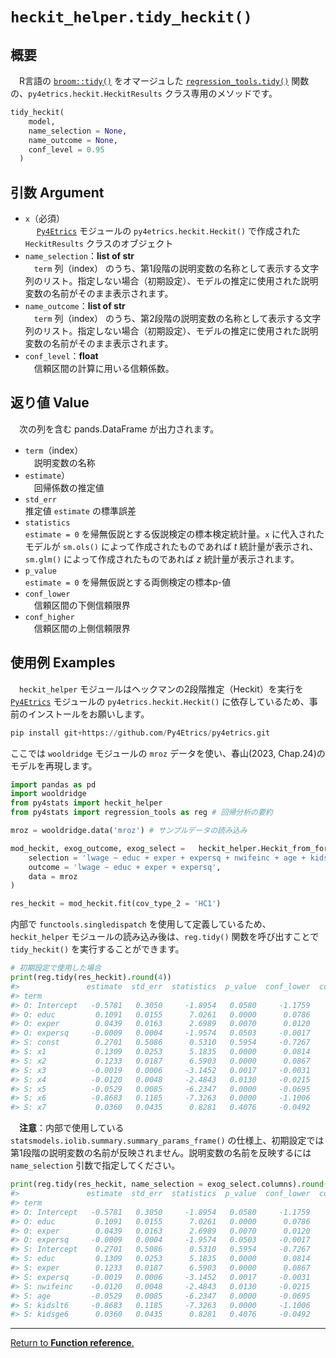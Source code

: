 # `heckit_helper.tidy_heckit()`

## 概要

　R言語の [`broom::tidy()`](https://broom.tidymodels.org/reference/tidy.lm.html) をオマージュした [`regression_tools.tidy()`](https://github.com/Hirototensho/Py4Stats/blob/main/man/tidy.md) 関数の、`py4etrics.heckit.HeckitResults` クラス専用のメソッドです。

```python
tidy_heckit(
    model, 
    name_selection = None, 
    name_outcome = None, 
    conf_level = 0.95
  )
```

## 引数 Argument

- `x`（必須）</br>
　 [`Py4Etrics`](https://github.com/Py4Etrics/py4etrics) モジュールの `py4etrics.heckit.Heckit()` で作成された `HeckitResults` クラスのオブジェクト
- `name_selection`：**list of str**</br>
　`term` 列（index） のうち、第1段階の説明変数の名称として表示する文字列のリスト。指定しない場合（初期設定）、モデルの推定に使用された説明変数の名前がそのまま表示されます。
- `name_outcome`：**list of str**</br>
　`term` 列（index） のうち、第2段階の説明変数の名称として表示する文字列のリスト。指定しない場合（初期設定）、モデルの推定に使用された説明変数の名前がそのまま表示されます。
- `conf_level`：**float**</br>
　信頼区間の計算に用いる信頼係数。

## 返り値 Value

　次の列を含む pands.DataFrame が出力されます。

- `term`（index）</br>
　説明変数の名称
- `estimate`）</br>
　回帰係数の推定値
- `std_err`</br>
  推定値 `estimate` の標準誤差
- `statistics`</br>
  `estimate = 0` を帰無仮説とする仮説検定の標本検定統計量。`x` に代入されたモデルが `sm.ols()` によって作成されたものであれば $t$ 統計量が表示され、`sm.glm()` によって作成されたものであれば $z$ 統計量が表示されます。
- `p_value`</br>
  `estimate = 0` を帰無仮説とする両側検定の標本p-値
- `conf_lower`</br>
　信頼区間の下側信頼限界
- `conf_higher`</br>
　信頼区間の上側信頼限界

## 使用例 Examples

　`heckit_helper` モジュールはヘックマンの2段階推定（Heckit）を実行を [`Py4Etrics`](https://github.com/Py4Etrics/py4etrics) モジュールの `py4etrics.heckit.Heckit()` に依存しているため、事前のインストールをお願いします。

```python
pip install git+https://github.com/Py4Etrics/py4etrics.git
```

ここでは `wooldridge` モジュールの `mroz` データを使い、春山(2023, Chap.24)のモデルを再現します。

```python
import pandas as pd
import wooldridge
from py4stats import heckit_helper
from py4stats import regression_tools as reg # 回帰分析の要約

mroz = wooldridge.data('mroz') # サンプルデータの読み込み

mod_heckit, exog_outcome, exog_select =   heckit_helper.Heckit_from_formula(
    selection = 'lwage ~ educ + exper + expersq + nwifeinc + age + kidslt6 + kidsge6',
    outcome = 'lwage ~ educ + exper + expersq',
    data = mroz
)

res_heckit = mod_heckit.fit(cov_type_2 = 'HC1')
```

内部で `functools.singledispatch` を使用して定義しているため、`heckit_helper` モジュールの読み込み後は、`reg.tidy()` 関数を呼び出すことで `tidy_heckit()` を実行することができます。

```python
# 初期設定で使用した場合
print(reg.tidy(res_heckit).round(4))
#>               estimate  std_err  statistics  p_value  conf_lower  conf_higher
#> term                                                                         
#> O: Intercept   -0.5781   0.3050     -1.8954   0.0580     -1.1759       0.0197
#> O: educ         0.1091   0.0155      7.0261   0.0000      0.0786       0.1395
#> O: exper        0.0439   0.0163      2.6989   0.0070      0.0120       0.0758
#> O: expersq     -0.0009   0.0004     -1.9574   0.0503     -0.0017       0.0000
#> S: const        0.2701   0.5086      0.5310   0.5954     -0.7267       1.2669
#> S: x1           0.1309   0.0253      5.1835   0.0000      0.0814       0.1804
#> S: x2           0.1233   0.0187      6.5903   0.0000      0.0867       0.1600
#> S: x3          -0.0019   0.0006     -3.1452   0.0017     -0.0031      -0.0007
#> S: x4          -0.0120   0.0048     -2.4843   0.0130     -0.0215      -0.0025
#> S: x5          -0.0529   0.0085     -6.2347   0.0000     -0.0695      -0.0362
#> S: x6          -0.8683   0.1185     -7.3263   0.0000     -1.1006      -0.6360
#> S: x7           0.0360   0.0435      0.8281   0.4076     -0.0492       0.1212
```

　**注意**：内部で使用している `statsmodels.iolib.summary.summary_params_frame()` の仕様上、初期設定では第1段階の説明変数の名前が反映されません。説明変数の名前を反映するには `name_selection` 引数で指定してください。

```python
print(reg.tidy(res_heckit, name_selection = exog_select.columns).round(4))
#>               estimate  std_err  statistics  p_value  conf_lower  conf_higher
#> term                                                                         
#> O: Intercept   -0.5781   0.3050     -1.8954   0.0580     -1.1759       0.0197
#> O: educ         0.1091   0.0155      7.0261   0.0000      0.0786       0.1395
#> O: exper        0.0439   0.0163      2.6989   0.0070      0.0120       0.0758
#> O: expersq     -0.0009   0.0004     -1.9574   0.0503     -0.0017       0.0000
#> S: Intercept    0.2701   0.5086      0.5310   0.5954     -0.7267       1.2669
#> S: educ         0.1309   0.0253      5.1835   0.0000      0.0814       0.1804
#> S: exper        0.1233   0.0187      6.5903   0.0000      0.0867       0.1600
#> S: expersq     -0.0019   0.0006     -3.1452   0.0017     -0.0031      -0.0007
#> S: nwifeinc    -0.0120   0.0048     -2.4843   0.0130     -0.0215      -0.0025
#> S: age         -0.0529   0.0085     -6.2347   0.0000     -0.0695      -0.0362
#> S: kidslt6     -0.8683   0.1185     -7.3263   0.0000     -1.1006      -0.6360
#> S: kidsge6      0.0360   0.0435      0.8281   0.4076     -0.0492       0.1212
```
***
[Return to **Function reference**.](https://github.com/Hirototensho/Py4Stats/blob/main/reference.md)
